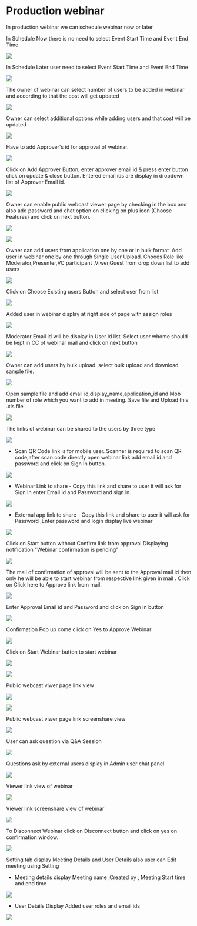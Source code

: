 # Production webinar

 In production webinar we can schedule webinar now or later

In Schedule Now there is no need to select Event Start Time and Event End Time

![](../.gitbook/assets/schedule_later.PNG)

In Schedule Later user need to select Event Start Time and Event End Time

![](../.gitbook/assets/image%20%2867%29.png)

The owner of webinar can select number of users to be added in webinar and according to that the cost will get updated

![](../.gitbook/assets/image%20%28220%29.png)

Owner can select additional options while adding users and that cost will be updated

![](../.gitbook/assets/image%20%2896%29.png)

Have to add Approver's id for approval of webinar. 

![](../.gitbook/assets/image%20%2883%29.png)

Click on Add Approver Button, enter approver email id & press enter button click on update & close button. Entered email ids are display in dropdown list of Approver Email id.

![](../.gitbook/assets/image%20%28226%29.png)

Owner can enable public webcast viewer page by checking in the box and also add password and chat option on clicking on plus icon \(Choose Features\) and click on next button.

![](../.gitbook/assets/image%20%2887%29.png)

![](../.gitbook/assets/image%20%28165%29.png)

Owner can add users from application one by one or in bulk format .Add user in webinar one by one through Single User Upload. Chooes Role like Moderator,Presenter,VC participant ,Viwer,Guest from drop down list to add users 

![](../.gitbook/assets/image%20%28208%29.png)

Click on Choose Existing users Button and select user from list 

![](../.gitbook/assets/image%20%28154%29.png)

Added user in webinar display at right side of page with assign roles

![](../.gitbook/assets/image%20%2897%29.png)

 Moderator Email id will be display in User id list. Select user whome should be kept in CC of webinar mail and click on next button

![](../.gitbook/assets/image%20%28225%29.png)

Owner can add users by bulk upload. select bulk upload and download sample file.

![](../.gitbook/assets/image%20%28142%29.png)

Open sample file and add email id,display\_name,application\_id and Mob number of role which you want to add in meeting. Save file and Upload this .xls file 

![](../.gitbook/assets/image%20%28236%29.png)

 The links of webinar can be shared to the users by three type

![](../.gitbook/assets/image%20%28272%29.png)

* Scan QR Code link is for mobile user. Scanner is required to scan QR code,after scan code directly open webinar link add email id and password and click on Sign In button.

![](../.gitbook/assets/image%20%28140%29.png)

* Webinar Link to share - Copy this link and share to user it will ask for Sign In enter Email id and Password and sign in.

![](../.gitbook/assets/image%20%28222%29.png)

* External app link to share - Copy this link and share to user it will ask for Password ,Enter password and login display live webinar

![](../.gitbook/assets/image%20%28136%29.png)

Click on Start button without Confirm link from approval Displaying notification "Webinar confirmation is pending"

![](../.gitbook/assets/image%20%2853%29.png)

The mail of confirmation of approval will be sent to the Approval mail id then only he will be able to start webinar from respective link given in mail . Click on Click here to Approve link from mail.

![](../.gitbook/assets/image%20%2891%29.png)

Enter Approval Email id and Password and click on Sign in button

![](../.gitbook/assets/image%20%285%29.png)

Confirmation Pop up come click on Yes to Approve Webinar

![](../.gitbook/assets/image%20%28185%29.png)

Click on Start Webinar button to start webinar

![](../.gitbook/assets/image%20%28265%29.png)

![](../.gitbook/assets/image%20%28177%29.png)

Public webcast viwer page link view

![](../.gitbook/assets/image%20%28115%29.png)

![](../.gitbook/assets/image%20%28175%29.png)

Public webcast viwer page link screenshare view

![](../.gitbook/assets/image%20%28161%29.png)

User can ask question via Q&A Session 

![](../.gitbook/assets/image%20%287%29.png)

Questions ask by external users display in Admin user chat panel

![](../.gitbook/assets/image%20%28191%29.png)

Viewer link view of webinar

![](../.gitbook/assets/image%20%2869%29.png)

Viewer link screenshare view of webinar

![](../.gitbook/assets/image%20%2830%29.png)

To Disconnect Webinar click on Disconnect button and click on yes on confirmation window.

![](../.gitbook/assets/image%20%28124%29.png)

Setting tab display Meeting Details and User Details also user can Edit meeting using Setting

* Meeting details display Meeting name ,Created by , Meeting Start time and end time

![](../.gitbook/assets/image%20%2823%29.png)

* User Details Display Added user roles and email ids 

![](../.gitbook/assets/image%20%2865%29.png)

